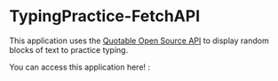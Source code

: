 # TypingPractice-FetchAPI

This application uses the [Quotable Open Source API](https://github.com/lukePeavey/quotable) to display random blocks of text to practice typing.

You can access this application here! : 

